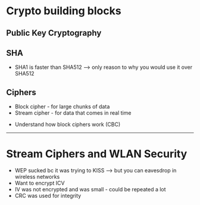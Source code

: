 # Crypto building blocks

## Public Key Cryptography

## SHA

- SHA1 is faster than SHA512 --> only reason to why you would use it over SHA512

## Ciphers

- Block cipher - for large chunks of data
- Stream cipher - for data that comes in real time

* Understand how block ciphers work (CBC)

---

# Stream Ciphers and WLAN Security

- WEP sucked bc it was trying to KISS --> but you can eavesdrop in wireless networks
- Want to encrypt ICV
- IV was not encrypted and was small - could be repeated a lot
- CRC was used for integrity
